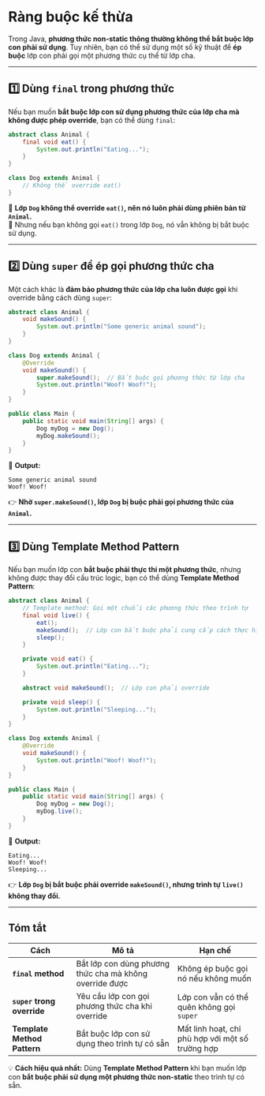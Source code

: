 # Ràng buộc kế thừa

Trong Java, **phương thức non-static thông thường không thể bắt buộc lớp con phải sử dụng**. Tuy nhiên, bạn có thể sử dụng một số kỹ thuật để **ép buộc** lớp con phải gọi một phương thức cụ thể từ lớp cha.

---

## **1️⃣ Dùng `final` trong phương thức**
Nếu bạn muốn **bắt buộc lớp con sử dụng phương thức của lớp cha mà không được phép override**, bạn có thể dùng `final`:

```java
abstract class Animal {
    final void eat() {
        System.out.println("Eating...");
    }
}

class Dog extends Animal {
    // Không thể override eat()
}
```

🔹 **Lớp `Dog` không thể override `eat()`, nên nó luôn phải dùng phiên bản từ `Animal`.**  
🚨 Nhưng nếu bạn không gọi `eat()` trong lớp `Dog`, nó vẫn không bị bắt buộc sử dụng.

---

## **2️⃣ Dùng `super` để ép gọi phương thức cha**
Một cách khác là **đảm bảo phương thức của lớp cha luôn được gọi** khi override bằng cách dùng `super`:

```java
abstract class Animal {
    void makeSound() {
        System.out.println("Some generic animal sound");
    }
}

class Dog extends Animal {
    @Override
    void makeSound() {
        super.makeSound();  // Bắt buộc gọi phương thức từ lớp cha
        System.out.println("Woof! Woof!");
    }
}

public class Main {
    public static void main(String[] args) {
        Dog myDog = new Dog();
        myDog.makeSound();
    }
}
```

🔹 **Output:**
```
Some generic animal sound
Woof! Woof!
```
👉 **Nhờ `super.makeSound()`, lớp `Dog` bị buộc phải gọi phương thức của `Animal`.**

---

## **3️⃣ Dùng Template Method Pattern**
Nếu bạn muốn lớp con **bắt buộc phải thực thi một phương thức**, nhưng không được thay đổi cấu trúc logic, bạn có thể dùng **Template Method Pattern**:

```java
abstract class Animal {
    // Template method: Gọi một chuỗi các phương thức theo trình tự
    final void live() {
        eat();
        makeSound();  // Lớp con bắt buộc phải cung cấp cách thực hiện riêng
        sleep();
    }

    private void eat() {
        System.out.println("Eating...");
    }

    abstract void makeSound();  // Lớp con phải override

    private void sleep() {
        System.out.println("Sleeping...");
    }
}

class Dog extends Animal {
    @Override
    void makeSound() {
        System.out.println("Woof! Woof!");
    }
}

public class Main {
    public static void main(String[] args) {
        Dog myDog = new Dog();
        myDog.live();
    }
}
```

🔹 **Output:**
```
Eating...
Woof! Woof!
Sleeping...
```

👉 **Lớp `Dog` bị bắt buộc phải override `makeSound()`, nhưng trình tự `live()` không thay đổi.**

---

## **Tóm tắt**
| Cách | Mô tả | Hạn chế |
|------|------|-------|
| **`final` method** | Bắt lớp con dùng phương thức cha mà không override được | Không ép buộc gọi nó nếu không muốn |
| **`super` trong override** | Yêu cầu lớp con gọi phương thức cha khi override | Lớp con vẫn có thể quên không gọi `super` |
| **Template Method Pattern** | Bắt buộc lớp con sử dụng theo trình tự có sẵn | Mất linh hoạt, chỉ phù hợp với một số trường hợp |

💡 **Cách hiệu quả nhất:** Dùng **Template Method Pattern** khi bạn muốn lớp con **bắt buộc phải sử dụng một phương thức non-static** theo trình tự có sẵn.